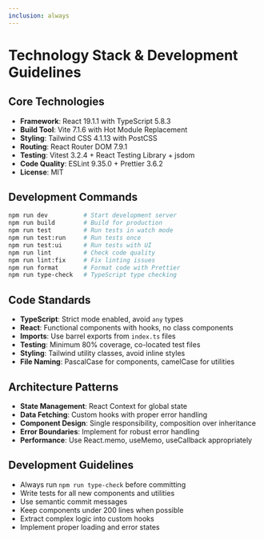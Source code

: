 ```yaml
---
inclusion: always
---
```


# Technology Stack & Development Guidelines

## Core Technologies
- **Framework**: React 19.1.1 with TypeScript 5.8.3
- **Build Tool**: Vite 7.1.6 with Hot Module Replacement
- **Styling**: Tailwind CSS 4.1.13 with PostCSS
- **Routing**: React Router DOM 7.9.1
- **Testing**: Vitest 3.2.4 + React Testing Library + jsdom
- **Code Quality**: ESLint 9.35.0 + Prettier 3.6.2
- **License**: MIT

## Development Commands
```bash
npm run dev          # Start development server
npm run build        # Build for production
npm run test         # Run tests in watch mode
npm run test:run     # Run tests once
npm run test:ui      # Run tests with UI
npm run lint         # Check code quality
npm run lint:fix     # Fix linting issues
npm run format       # Format code with Prettier
npm run type-check   # TypeScript type checking
```

## Code Standards
- **TypeScript**: Strict mode enabled, avoid `any` types
- **React**: Functional components with hooks, no class components
- **Imports**: Use barrel exports from `index.ts` files
- **Testing**: Minimum 80% coverage, co-located test files
- **Styling**: Tailwind utility classes, avoid inline styles
- **File Naming**: PascalCase for components, camelCase for utilities

## Architecture Patterns
- **State Management**: React Context for global state
- **Data Fetching**: Custom hooks with proper error handling
- **Component Design**: Single responsibility, composition over inheritance
- **Error Boundaries**: Implement for robust error handling
- **Performance**: Use React.memo, useMemo, useCallback appropriately

## Development Guidelines
- Always run `npm run type-check` before committing
- Write tests for all new components and utilities
- Use semantic commit messages
- Keep components under 200 lines when possible
- Extract complex logic into custom hooks
- Implement proper loading and error states